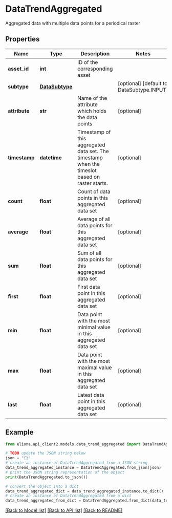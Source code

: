 # DataTrendAggregated

Aggregated data with multiple data points for a periodical raster

## Properties

Name | Type | Description | Notes
------------ | ------------- | ------------- | -------------
**asset_id** | **int** | ID of the corresponding asset | 
**subtype** | [**DataSubtype**](DataSubtype.md) |  | [optional] [default to DataSubtype.INPUT]
**attribute** | **str** | Name of the attribute which holds the data points | [optional] 
**timestamp** | **datetime** | Timestamp of this aggregated data set. The timestamp when the timeslot based on raster starts. | [optional] 
**count** | **float** | Count of data points in this aggregated data set | [optional] 
**average** | **float** | Average of all data points for this aggregated data set | [optional] 
**sum** | **float** | Sum of all data points for this aggregated data set | [optional] 
**first** | **float** | First data point in this aggregated data set | [optional] 
**min** | **float** | Data point with the most minimal value in this aggregated data set | [optional] 
**max** | **float** | Data point with the most maximal value in this aggregated data set | [optional] 
**last** | **float** | Latest data point in this aggregated data set | [optional] 

## Example

```python
from eliona.api_client2.models.data_trend_aggregated import DataTrendAggregated

# TODO update the JSON string below
json = "{}"
# create an instance of DataTrendAggregated from a JSON string
data_trend_aggregated_instance = DataTrendAggregated.from_json(json)
# print the JSON string representation of the object
print(DataTrendAggregated.to_json())

# convert the object into a dict
data_trend_aggregated_dict = data_trend_aggregated_instance.to_dict()
# create an instance of DataTrendAggregated from a dict
data_trend_aggregated_from_dict = DataTrendAggregated.from_dict(data_trend_aggregated_dict)
```
[[Back to Model list]](../README.md#documentation-for-models) [[Back to API list]](../README.md#documentation-for-api-endpoints) [[Back to README]](../README.md)


